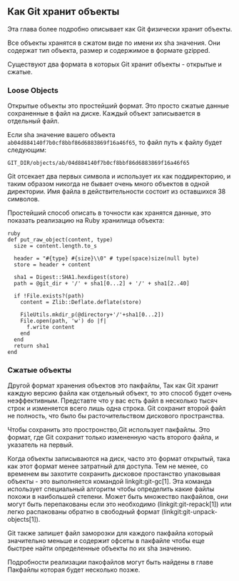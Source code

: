 ## Как Git хранит объекты ##

Эта глава более подробно описывает как Git физически хранит объекты.

Все объекты хранятся в сжатом виде по имени их sha значения. Они содержат тип объекта, размер и содержимое в формате gzipped.

Существуют два формата в которых Git хранит объекты - открытые и сжатые. 

### Loose Objects ###

Открытые объекты это простейший формат. Это просто сжатые данные сохраненные в файл на диске. Каждый объект записывается в отдельный файл.

Если sha значение вашего объекта <code>ab04d884140f7b0cf8bbf86d6883869f16a46f65</code>, то файл путь к файлу будет следующим:

	GIT_DIR/objects/ab/04d884140f7b0cf8bbf86d6883869f16a46f65

Git отсекает два первых символа и использует их как поддиректорию, и таким образом никогда не бывает очень много объектов в одной директории. Имя файла в действительности состоит из оставшихся 38 символов.

Простейший способ описать в точности как хранятся данные, это показать реализацию на Ruby хранилища объекта:

	ruby
	def put_raw_object(content, type)
	  size = content.length.to_s
 
	  header = "#{type} #{size}\\0" # type(space)size(null byte)
	  store = header + content
           
	  sha1 = Digest::SHA1.hexdigest(store)
	  path = @git_dir + '/' + sha1[0...2] + '/' + sha1[2..40]
 
	  if !File.exists?(path)
	    content = Zlib::Deflate.deflate(store)
 
	    FileUtils.mkdir_p(@directory+'/'+sha1[0...2])
	    File.open(path, 'w') do |f|
	      f.write content
	    end
	  end
	  return sha1
	end

### Сжатые объекты ###

Другой формат хранения объектов это пакфайлы, Так как Git хранит каждую версию файла как отдельный объект, то это способ будет очень неэффективным. Представте что у вас есть файл в несколько тысяч строк и изменяется всего лишь одна строка. Git сохранит второй файл не полность, что было бы расточительством дискового пространства.

Чтобы сохранить это простронство,Git использует пакфайлы. Это формат, где Git сохранит только измененную часть второго файла, и указатель на первый.  

Когда объекты записываются на диск, часто это формат открытый, така как этот формат менее затратный для доступа. Тем не менее, со временем вы захотите сохранить дисковое простанство упаковывая объекты - это выполняется командой
linkgit:git-gc[1]. Эта команда использует специальный алгоритм чтобы определить какие файлы похожи в наибольшей степени. Может быть множество пакфайлов, они могут быть перепакованы если это необходимо (linkgit:git-repack[1]) или легко распакованы обратно в свободный формат (linkgit:git-unpack-objects[1]). 

Git также запишет файл заморозки для каждого пакфайла который значительно меньше и содержит офсеты в пакфайле чтобы еще быстрее найти определенные объекты по их sha значению.

Подробности реализации пакофайлов могут быть найдены в главе Пакфайлы которая будет несколько позже.


